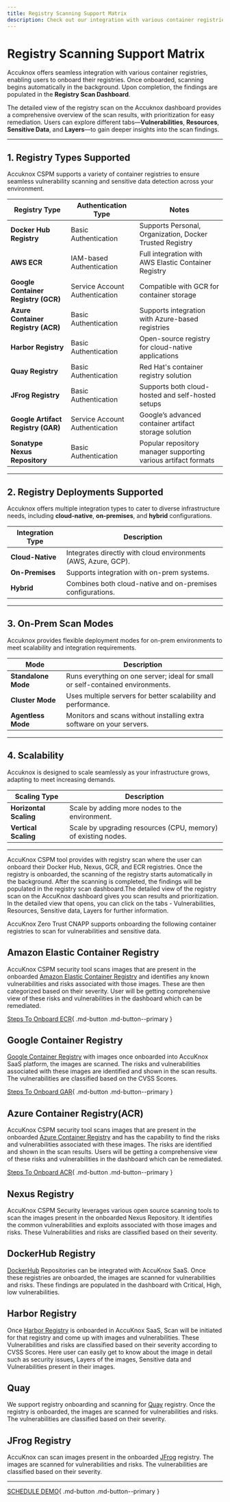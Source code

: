 ```yaml
---
title: Registry Scanning Support Matrix
description: Check out our integration with various container registries, enabling users to onboard their registries. Once onboarded, scanning begins automatically in the background. Upon completion, the findings are populated in the Registry Scan Dashboard.
---
```


# Registry Scanning Support Matrix

Accuknox offers seamless integration with various container registries, enabling users to onboard their registries. Once onboarded, scanning begins automatically in the background. Upon completion, the findings are populated in the **Registry Scan Dashboard**.

The detailed view of the registry scan on the Accuknox dashboard provides a comprehensive overview of the scan results, with prioritization for easy remediation. Users can explore different tabs—**Vulnerabilities**, **Resources**, **Sensitive Data**, and **Layers**—to gain deeper insights into the scan findings.

---

## 1. **Registry Types Supported**

Accuknox CSPM supports a variety of container registries to ensure seamless vulnerability scanning and sensitive data detection across your environment.

| **Registry Type**         | **Authentication Type**      | **Notes**                                                |
|----------------------------|------------------------------|----------------------------------------------------------|
| **Docker Hub Registry**    | Basic Authentication         | Supports Personal, Organization, Docker Trusted Registry |
| **AWS ECR**                | IAM-based Authentication     | Full integration with AWS Elastic Container Registry     |
| **Google Container Registry (GCR)** | Service Account Authentication | Compatible with GCR for container storage               |
| **Azure Container Registry (ACR)** | Basic Authentication         | Supports integration with Azure-based registries         |
| **Harbor Registry**        | Basic Authentication         | Open-source registry for cloud-native applications       |
| **Quay Registry**          | Basic Authentication         | Red Hat's container registry solution                    |
| **JFrog Registry**         | Basic Authentication         | Supports both cloud-hosted and self-hosted setups        |
| **Google Artifact Registry (GAR)** | Service Account Authentication | Google’s advanced container artifact storage solution    |
| **Sonatype Nexus Repository** | Basic Authentication      | Popular repository manager supporting various artifact formats |

---

## 2. **Registry Deployments Supported**

Accuknox offers multiple integration types to cater to diverse infrastructure needs, including **cloud-native**, **on-premises**, and **hybrid** configurations.

| **Integration Type** | **Description**                                           |
|-----------------------|-----------------------------------------------------------|
| **Cloud-Native**      | Integrates directly with cloud environments (AWS, Azure, GCP). |
| **On-Premises**       | Supports integration with on-prem systems.               |
| **Hybrid**            | Combines both cloud-native and on-premises configurations.|

---

## 3. **On-Prem Scan Modes**

Accuknox provides flexible deployment modes for on-prem environments to meet scalability and integration requirements.

| **Mode**            | **Description**                                                        |
|----------------------|------------------------------------------------------------------------|
| **Standalone Mode**  | Runs everything on one server; ideal for small or self-contained environments. |
| **Cluster Mode**     | Uses multiple servers for better scalability and performance.         |
| **Agentless Mode**   | Monitors and scans without installing extra software on your servers. |

---

## 4. **Scalability**

Accuknox is designed to scale seamlessly as your infrastructure grows, adapting to meet increasing demands.

| **Scaling Type**      | **Description**                                               |
|-----------------------|---------------------------------------------------------------|
| **Horizontal Scaling** | Scale by adding more nodes to the environment.                |
| **Vertical Scaling**   | Scale by upgrading resources (CPU, memory) of existing nodes. |

---

AccuKnox CSPM tool provides with registry scan where the user can onboard their Docker Hub, Nexus, GCR, and ECR registries. Once the registry is onboarded, the scanning of the registry starts automatically in the background. After the scanning is completed, the findings will be populated in the registry scan dashboard.The detailed view of the registry scan on the AccuKnox dashboard gives you scan results and prioritization. In the detailed view that opens, you can click on the tabs - Vulnerabilities, Resources, Sensitive data, Layers for further information.

AccuKnox Zero Trust CNAPP supports onboarding the following container registries to scan for vulnerabilities and sensitive data.

## Amazon Elastic Container Registry

AccuKnox CSPM security tool scans images that are present in the onboarded [Amazon Elastic Container Registry](https://aws.amazon.com/ecr/) and identifies any known vulnerabilities and risks associated with those images. These are then categorized based on their severity. User will be getting comprehensive view of these risks and vulnerabilities in the dashboard which can be remediated.

[Steps To Onboard ECR](../how-to/ecr.md){ .md-button .md-button--primary }

## Google Container Registry

[Google Container Registry](https://cloud.google.com/container-registry/docs) with images once onboarded into AccuKnox SaaS platform, the images are scanned. The risks and vulnerabilities associated with these images are identified and shown in the scan results. The vulnerabilities are classified based on the CVSS Scores.

[Steps To Onboard GAR](../how-to/gar.md){ .md-button .md-button--primary }

## Azure Container Registry(ACR)

AccuKnox CSPM security tool scans images that are present in the onboarded [Azure Container Registry](https://learn.microsoft.com/en-us/azure/container-registry/) and has the capability to find the risks and vulnerabilities associated with these images. The risks are identified and shown in the scan results.
Users will be getting a comprehensive view of these risks and vulnerabilities in the dashboard which can be remediated.

[Steps To Onboard ACR](../how-to/acr.md){ .md-button .md-button--primary }

## Nexus Registry

AccuKnox CSPM Security leverages various open source scanning tools to scan the images present in the onboarded Nexus Repository. It identifies the common vulnerabilities and exploits associated with those images and risks. These Vulnerabilities and risks are classified based on their severity.

## DockerHub Registry

[DockerHub](https://hub.docker.com/) Repositories can be integrated with AccuKnox SaaS. Once these registries are onboarded, the images are scanned for vulnerabilities and risks. These findings are populated in the dashboard with Critical, High, low vulnerabilities.

## Harbor Registry

Once [Harbor Registry](https://goharbor.io/docs/2.9.0/install-config/) is onboarded in AccuKnox SaaS, Scan will be initiated for that registry and come up with images and vulnerabilities. These Vulnerabilities and risks are classified based on their severity according to CVSS Scores. Here user can easily get to know about the image in detail such as security issues, Layers of the images, Sensitive data and Vulnerabilities present in their images.

## Quay

We support registry onboarding and scanning for [Quay](https://www.redhat.com/en/technologies/cloud-computing/quay) registry. Once the registry is onboarded, the images are scanned for vulnerabilities and risks. The vulnerabilities are classified based on their severity.

## JFrog Registry

AccuKnox can scan images present in the onboarded [JFrog](https://jfrog.com/) registry. The images are scanned for vulnerabilities and risks. The vulnerabilities are classified based on their severity.

- - -
[SCHEDULE DEMO](https://www.accuknox.com/contact-us){ .md-button .md-button--primary }
